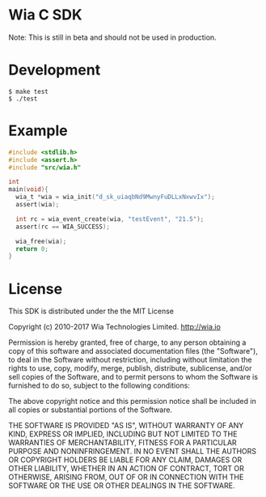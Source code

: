 # Wia C SDK

Note: This is still in beta and should not be used in production.

# Development
```
$ make test
$ ./test
```

# Example
```c
#include <stdlib.h>
#include <assert.h>
#include "src/wia.h"

int
main(void){
  wia_t *wia = wia_init("d_sk_uiaqbNd9MwnyFuDLLxNxwvIx");
  assert(wia);

  int rc = wia_event_create(wia, "testEvent", "21.5");
  assert(rc == WIA_SUCCESS);

  wia_free(wia);
  return 0;
}
```

# License

This SDK is distributed under the the MIT License

Copyright (c) 2010-2017 Wia Technologies Limited. http://wia.io

Permission is hereby granted, free of charge, to any person obtaining a copy of this software and associated documentation files (the "Software"), to deal in the Software without restriction, including without limitation the rights to use, copy, modify, merge, publish, distribute, sublicense, and/or sell copies of the Software, and to permit persons to whom the Software is furnished to do so, subject to the following conditions:

The above copyright notice and this permission notice shall be included in all copies or substantial portions of the Software.

THE SOFTWARE IS PROVIDED "AS IS", WITHOUT WARRANTY OF ANY KIND, EXPRESS OR IMPLIED, INCLUDING BUT NOT LIMITED TO THE WARRANTIES OF MERCHANTABILITY, FITNESS FOR A PARTICULAR PURPOSE AND NONINFRINGEMENT. IN NO EVENT SHALL THE AUTHORS OR COPYRIGHT HOLDERS BE LIABLE FOR ANY CLAIM, DAMAGES OR OTHER LIABILITY, WHETHER IN AN ACTION OF CONTRACT, TORT OR OTHERWISE, ARISING FROM, OUT OF OR IN CONNECTION WITH THE SOFTWARE OR THE USE OR OTHER DEALINGS IN THE SOFTWARE.
